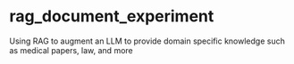 # rag_document_experiment
 Using RAG to augment an LLM to provide domain specific knowledge such as medical papers, law, and more 
